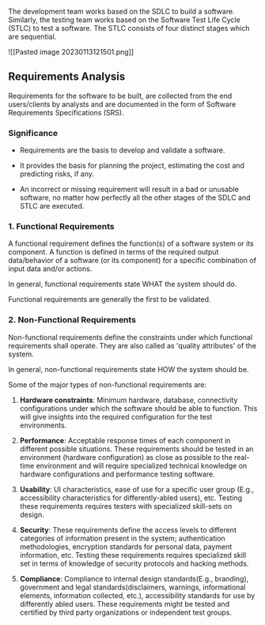 The development team works based on the SDLC to build a software. Similarly, the testing team works based on the Software Test Life Cycle (STLC) to test a software. The STLC consists of four distinct stages which are sequential.

![[Pasted image 20230113121501.png]]

## Requirements Analysis

Requirements for the software to be built, are collected from the end users/clients by analysts and are documented in the form of Software Requirements Specifications (SRS).

### Significance
-   Requirements are the basis to develop and validate a software. 
    
-   It provides the basis for planning the project, estimating the cost and predicting risks, if any. 
    
-   An incorrect or missing requirement will result in a bad or unusable software, no matter how perfectly all the other stages of the SDLC and STLC are executed.


### 1. Functional Requirements

A functional requirement defines the function(s) of a software system or its component. A function is defined in terms of the required output data/behavior of a software (or its component) for a specific combination of input data and/or actions.

In general, functional requirements state WHAT the system should do.

Functional requirements are generally the first to be validated.

### 2. Non-Functional Requirements

Non-functional requirements define the constraints under which functional requirements shall operate. They are also called as 'quality attributes' of the system.

In general, non-functional requirements state HOW the system should be.

Some of the major types of non-functional requirements are:

1.  **Hardware constraints**: Minimum hardware, database, connectivity configurations under which the software should be able to function. This will give insights into the required configuration for the test environments.
    
2.  **Performance**: Acceptable response times of each component in different possible situations. These requirements should be tested in an environment (hardware configuration) as close as possible to the real-time environment and will require specialized technical knowledge on hardware configurations and performance testing software.
    
3.  **Usability**: UI characteristics, ease of use for a specific user group (E.g., accessibility characteristics for differently-abled users), etc. Testing these requirements requires testers with specialized skill-sets on design.
    
4.  **Security**: These requirements define the access levels to different categories of information present in the system; authentication methodologies, encryption standards for personal data, payment information, etc. Testing these requirements requires specialized skill set in terms of knowledge of security protocols and hacking methods.
    
5.  **Compliance**: Compliance to internal design standards(E.g., branding), government and legal standards(disclaimers, warnings, informational elements, information collected, etc.), accessibility standards for use by differently abled users. These requirements might be tested and certified by third party organizations or independent test groups.